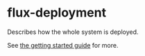 # flux-deployment
Describes how the whole system is deployed.

See [the getting started guide](https://fluxcd.io/docs/get-started/) for more. 